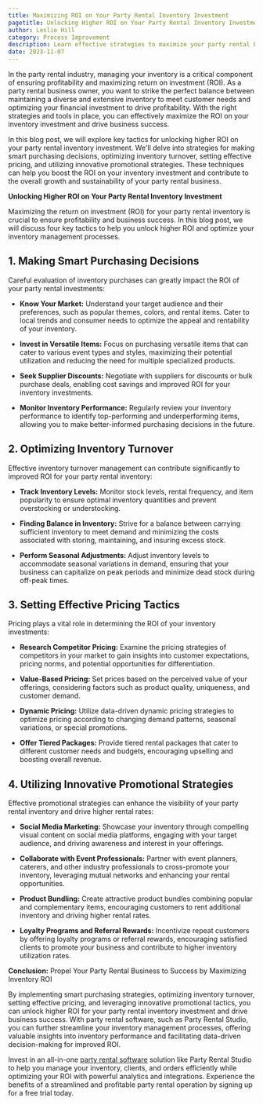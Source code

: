 ```yaml
---
title: Maximizing ROI on Your Party Rental Inventory Investment
pagetitle: Unlocking Higher ROI on Your Party Rental Inventory Investment
author: Leslie Hill
category: Process Improvement
description: Learn effective strategies to maximize your party rental business's ROI on inventory investment, from intelligent purchasing decisions and inventory turnover optimization to pricing tactics and promotional strategies. Contact Party Rental Studio now.
date: 2023-11-07
---
```


In the party rental industry, managing your inventory is a critical component of ensuring profitability and maximizing return on investment (ROI). As a party rental business owner, you want to strike the perfect balance between maintaining a diverse and extensive inventory to meet customer needs and optimizing your financial investment to drive profitability. With the right strategies and tools in place, you can effectively maximize the ROI on your inventory investment and drive business success.

In this blog post, we will explore key tactics for unlocking higher ROI on your party rental inventory investment. We'll delve into strategies for making smart purchasing decisions, optimizing inventory turnover, setting effective pricing, and utilizing innovative promotional strategies. These techniques can help you boost the ROI on your inventory investment and contribute to the overall growth and sustainability of your party rental business.

**Unlocking Higher ROI on Your Party Rental Inventory Investment**

Maximizing the return on investment (ROI) for your party rental inventory is crucial to ensure profitability and business success. In this blog post, we will discuss four key tactics to help you unlock higher ROI and optimize your inventory management processes.

## 1. Making Smart Purchasing Decisions

Careful evaluation of inventory purchases can greatly impact the ROI of your party rental investments:

- **Know Your Market:**
  Understand your target audience and their preferences, such as popular themes, colors, and rental items. Cater to local trends and consumer needs to optimize the appeal and rentability of your inventory.

- **Invest in Versatile Items:**
  Focus on purchasing versatile items that can cater to various event types and styles, maximizing their potential utilization and reducing the need for multiple specialized products.

- **Seek Supplier Discounts:**
  Negotiate with suppliers for discounts or bulk purchase deals, enabling cost savings and improved ROI for your inventory investments.

- **Monitor Inventory Performance:**
  Regularly review your inventory performance to identify top-performing and underperforming items, allowing you to make better-informed purchasing decisions in the future.

## 2. Optimizing Inventory Turnover

Effective inventory turnover management can contribute significantly to improved ROI for your party rental inventory:

- **Track Inventory Levels:**
  Monitor stock levels, rental frequency, and item popularity to ensure optimal inventory quantities and prevent overstocking or understocking.

- **Finding Balance in Inventory:**
  Strive for a balance between carrying sufficient inventory to meet demand and minimizing the costs associated with storing, maintaining, and insuring excess stock.

- **Perform Seasonal Adjustments:**
  Adjust inventory levels to accommodate seasonal variations in demand, ensuring that your business can capitalize on peak periods and minimize dead stock during off-peak times.

## 3. Setting Effective Pricing Tactics

Pricing plays a vital role in determining the ROI of your inventory investments:

- **Research Competitor Pricing:**
  Examine the pricing strategies of competitors in your market to gain insights into customer expectations, pricing norms, and potential opportunities for differentiation.

- **Value-Based Pricing:**
  Set prices based on the perceived value of your offerings, considering factors such as product quality, uniqueness, and customer demand.

- **Dynamic Pricing:**
  Utilize data-driven dynamic pricing strategies to optimize pricing according to changing demand patterns, seasonal variations, or special promotions.

- **Offer Tiered Packages:**
  Provide tiered rental packages that cater to different customer needs and budgets, encouraging upselling and boosting overall revenue.

## 4. Utilizing Innovative Promotional Strategies

Effective promotional strategies can enhance the visibility of your party rental inventory and drive higher rental rates:

- **Social Media Marketing:**
  Showcase your inventory through compelling visual content on social media platforms, engaging with your target audience, and driving awareness and interest in your offerings.

- **Collaborate with Event Professionals:**
  Partner with event planners, caterers, and other industry professionals to cross-promote your inventory, leveraging mutual networks and enhancing your rental opportunities.

- **Product Bundling:**
  Create attractive product bundles combining popular and complementary items, encouraging customers to rent additional inventory and driving higher rental rates.

- **Loyalty Programs and Referral Rewards:**
  Incentivize repeat customers by offering loyalty programs or referral rewards, encouraging satisfied clients to promote your business and contribute to higher inventory utilization rates.

**Conclusion:**
Propel Your Party Rental Business to Success by Maximizing Inventory ROI

By implementing smart purchasing strategies, optimizing inventory turnover, setting effective pricing, and leveraging innovative promotional tactics, you can unlock higher ROI for your party rental inventory investment and drive business success. With party rental software, such as Party Rental Studio, you can further streamline your inventory management processes, offering valuable insights into inventory performance and facilitating data-driven decision-making for improved ROI.

Invest in an all-in-one [party rental software](https://partyrentalstudio.com) solution like Party Rental Studio to help you manage your inventory, clients, and orders efficiently while optimizing your ROI with powerful analytics and integrations. Experience the benefits of a streamlined and profitable party rental operation by signing up for a free trial today.
